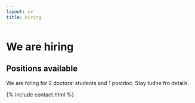 ```yaml
---
layout: cv
title: Hiring
---
```


# We are hiring

## Positions available

We are hiring for 2 doctoral students and 1 postdoc. Stay tudne fro details.


{% include contact.html %}
